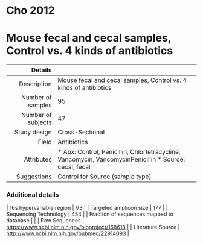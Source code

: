 # Cho 2012

# Mouse fecal and cecal samples, Control vs. 4 kinds of antibiotics


| Details        |             |
| -------------: |-------------|
| Description      | Mouse fecal and cecal samples, Control vs. 4 kinds of antibiotics |
| Number of samples     | 95      |
| Number of subjects | 47      |
| Study design | Cross-Sectional |
| Field | Antibiotics|
| Attributes | * Abx: Control, Penicillin, Chlortetracycline, Vancomycin, VancomycinPenicillin *  Source: cecal, fecal |
| Suggestions | Control for Source (sample type)

### Additional details

| 16s hypervariable region | V3 |
| Targeted amplicon size | 177 |
| Sequencing Technology | 454 |
| Fraction of sequences mapped to database |  |
| Raw Sequences | https://www.ncbi.nlm.nih.gov/bioproject/168618 |
| Literature Source | http://www.ncbi.nlm.nih.gov/pubmed/22914093 |